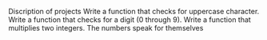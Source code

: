Discription of projects
Write a function that checks for uppercase character.
Write a function that checks for a digit (0 through 9).
Write a function that multiplies two integers.
The numbers speak for themselves
